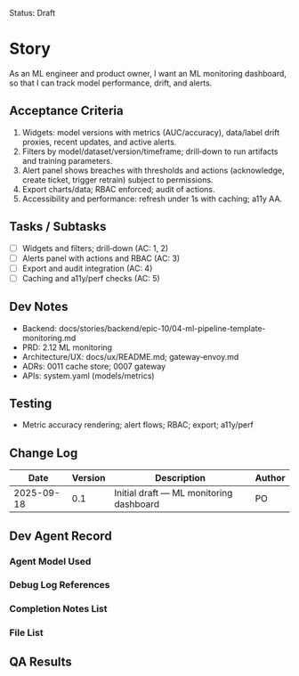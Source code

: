 Status: Draft

# Story
As an ML engineer and product owner,
I want an ML monitoring dashboard,
so that I can track model performance, drift, and alerts.

## Acceptance Criteria
1. Widgets: model versions with metrics (AUC/accuracy), data/label drift proxies, recent updates, and active alerts.
2. Filters by model/dataset/version/timeframe; drill‑down to run artifacts and training parameters.
3. Alert panel shows breaches with thresholds and actions (acknowledge, create ticket, trigger retrain) subject to permissions.
4. Export charts/data; RBAC enforced; audit of actions.
5. Accessibility and performance: refresh under 1s with caching; a11y AA.

## Tasks / Subtasks
- [ ] Widgets and filters; drill‑down (AC: 1, 2)
- [ ] Alerts panel with actions and RBAC (AC: 3)
- [ ] Export and audit integration (AC: 4)
- [ ] Caching and a11y/perf checks (AC: 5)

## Dev Notes
- Backend: docs/stories/backend/epic-10/04-ml-pipeline-template-monitoring.md
- PRD: 2.12 ML monitoring
- Architecture/UX: docs/ux/README.md; gateway‑envoy.md
- ADRs: 0011 cache store; 0007 gateway
- APIs: system.yaml (models/metrics)

## Testing
- Metric accuracy rendering; alert flows; RBAC; export; a11y/perf

## Change Log
| Date       | Version | Description                                   | Author |
|------------|---------|-----------------------------------------------|--------|
| 2025-09-18 | 0.1     | Initial draft — ML monitoring dashboard      | PO     |

## Dev Agent Record

### Agent Model Used
<record at implementation time>

### Debug Log References
<links at implementation time>

### Completion Notes List
<notes at implementation time>

### File List
<files at implementation time>

## QA Results
<QA to fill>

